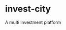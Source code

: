 # invest-city
A multi investment platform

<!-- After completing this tutorial project, convert it to a different app for investment. It will have various sections like agriculture, medicine, real estate, forex, consultation  -->
<!-- the banner should have a sliding image instead, with diff pictures representing the various investment department -->
<!-- For the menu, add "services" and make sub menus of it with the different services -->